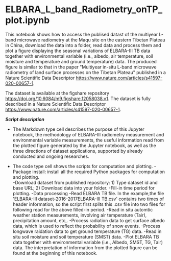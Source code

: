 # ELBARA_L_band_Radiometry_onTP_plot.ipynb
This notebook shows how to access the publised datast of the multiyear L-band microwave radiometry at the Maqu site on the eastern Tibetan Plateau in China, download the data into a folder, read data and process them and plot a figure displaying the seasonal variations of ELBARA-III TB data together with environmental variable (i.e., albedo, air temperature, soil moisture and temperature and ground temperature) data. The produced figure is similar to that in the paper "Multiyear in-situ L-band microwave radiometry of land surface processes on the Tibetan Plateau" published in a Nature Scientific Data Descriptor https://www.nature.com/articles/s41597-020-00657-1. 

The dataset is available at the figshare repository https://doi.org/10.6084/m9.figshare.12058038.v1.
The dataset is fully described in a Nature Scientific Data Descriptor https://www.nature.com/articles/s41597-020-00657-1.



***Script description***

- The Markdown type cell describes the purpose of this Jupyter notebook, 
  the methodology of ELBARA-III radiometry measurement and environmental variable measurements,
  the useful information read from the plotted figure generated by the Jupyter notebook,
  as well as the three directions of dataset applications, supported by already conducted and ongoing researches. 

- The code type cell shows the scripts for computation and plotting. 
  -Package install: install all the required Python packages for computation and plotting.   
  -Download dataset from published repository: 1) Type dataset id and base URL; 2) Download data into your folder.
  -Fill-in time period for plotting.
  -Data processing
	-Read ELBARA TB file. In the example,the file 'ELBARA-III dataset-2016-2017ELBARA-III TB.csv' contains two times of header information, 
	 so the script first splits this .csv file into two files for following read for the above filled-in period. 
	-Read in situ automtic weather station measurements, involving air temperature (Tair), precipitation amount, etc,.
	  -Process radiation data to get surface albedo data, which is used to reflect the probability of snow events.
	  -Process longwave raidation data to get ground temperature (TG) data.
	-Read in situ soil moisture and soil temperature (SMST) data.
	-Plot ELBARA TB data together with environmental variable (i.e., Albedo, SMST, TG, Tair) data. 
	 The interpretation of information from the plotted figure can be found at the beginning of this notebook.  
